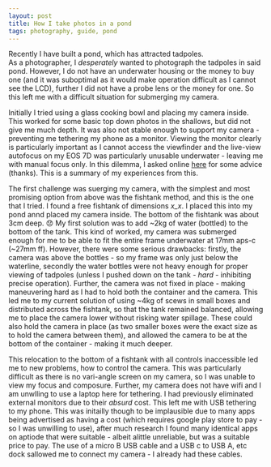 ```yaml
---
layout: post
title: How I take photos in a pond
tags: photography, guide, pond
---
```

Recently I have built a pond, which has attracted tadpoles.   
As a photographer, I *desperately* wanted to photograph the tadpoles in said pond. However, I do not have an underwater housing or the money to buy one (and it was suboptimal as it would make operation difficult as I cannot see the LCD), further I did not have a probe lens or the money for one. So this left me with a difficult situation for submerging my camera.  
 
Initially I tried using a glass cooking bowl and placing my camera inside. This worked for some basic top down photos in the shallows, but did not give me much depth. It was also not stable enough to support my camera - preventing me tethering my phone as a monitor. Viewing the monitor clearly is particularly important as I cannot access the viewfinder and the live-view autofocus on my EOS 7D was particularly unusable underwater - leaving me with manual focus only. 
In this dilemma, I asked online [here](https://photo.stackexchange.com/questions/136526/how-to-submerge-camera-in-pond/136529#136529) for some advice (thanks). This is a summary of my experiences from this.   

The first challenge was suerging my camera, with the simplest and most promising option from above was the fishtank method, and this is the one that I tried. I found a free fishtank of dimensions _x_x_. I placed this into my pond annd placed my camera inside. The bottom of the fishtank was about 3cm deep. :disappointed: My first solution was to add ~2kg of water (bottled) to the bottom of the tank. This kind of worked, my camera was submerged enough for me to be able to fit the entire frame underwater at 17mm aps-c (~27mm ff). However, there were some serious drawbacks: firstly, the camera was above the bottles - so my frame was only just below the waterline, secondly the water bottles were not heavy enough for proper viewing of tadpoles (unless I pushed down on the tank - *hard* - inhibiting precise operation). Further, the camera was not fixed in place - making maneuvering hard as I had to hold both the container and the camera. This led me to my current solution of using ~4kg of scews in small boxes and distributed across the fishtank, so that the tank remained balanced, allowing me to place the camera lower without risking water spillage. These could also hold the camera in place (as two smaller boxes were the exact size as to hold the camera between them), and allowed the camera to be at the bottom of the container - making it much deeper. 

This relocation to the bottom of a fishtank with all controls inaccessible led me to new problems, how to control the camera. This was particularly difficult as there is no vari-angle screen on my camera, so I was unable to view my focus and composure. Further, my camera does not have wifi and I am unwlling to use a laptop here for tethering. I had previously eliminated external monitors due to their *absurd* cost. This left me with USB tethering to my phone. This was initailly though to be implausible due to many apps being advertised as having a cost (which requires google play store to pay - so I was unwilling to use), after much research I found many identical apps on aptiode that were suitable - albeit alittle unreliable, but was a suitable price to pay. The use of a micro B USB cable and a USB c to USB A, etc dock sallowed me to connect my camera - I already had these cables. 
